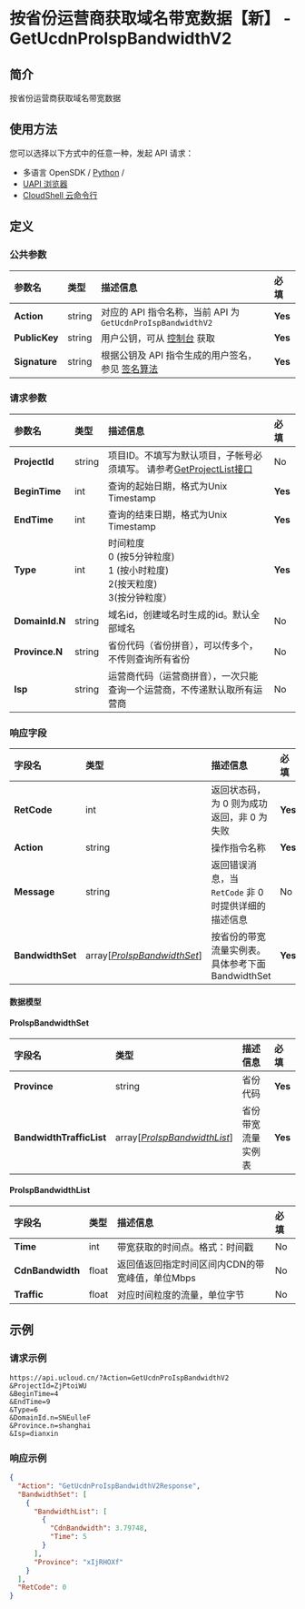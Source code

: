 # 按省份运营商获取域名带宽数据【新】 - GetUcdnProIspBandwidthV2

## 简介

按省份运营商获取域名带宽数据






## 使用方法

您可以选择以下方式中的任意一种，发起 API 请求：
- 多语言 OpenSDK / [Python](https://github.com/ucloud/ucloud-sdk-python3) /
- [UAPI 浏览器](https://console.ucloud.cn/uapi/detail?id=GetUcdnProIspBandwidthV2)
- [CloudShell 云命令行](https://shell.ucloud.cn/)


## 定义

### 公共参数

| 参数名 | 类型 | 描述信息 | 必填 |
|:---|:---|:---|:---|
| **Action**     | string  | 对应的 API 指令名称，当前 API 为 `GetUcdnProIspBandwidthV2`                        | **Yes** |
| **PublicKey**  | string  | 用户公钥，可从 [控制台](https://console.ucloud.cn/uapi/apikey) 获取                                             | **Yes** |
| **Signature**  | string  | 根据公钥及 API 指令生成的用户签名，参见 [签名算法](api/summary/signature.md)  | **Yes** |

### 请求参数

| 参数名 | 类型 | 描述信息 | 必填 |
|:---|:---|:---|:---|
| **ProjectId** | string | 项目ID。不填写为默认项目，子帐号必须填写。 请参考[GetProjectList接口](https://docs.ucloud.cn/api/summary/get_project_list) |No|
| **BeginTime** | int | 查询的起始日期，格式为Unix Timestamp   |**Yes**|
| **EndTime** | int | 查询的结束日期，格式为Unix Timestamp   |**Yes**|
| **Type** | int | 时间粒度<br />0 (按5分钟粒度)<br />1 (按小时粒度)<br />2(按天粒度)<br />3(按分钟粒度） |**Yes**|
| **DomainId.N** | string | 域名id，创建域名时生成的id。默认全部域名 |No|
| **Province.N** | string | 省份代码（省份拼音），可以传多个，不传则查询所有省份 |No|
| **Isp** | string | 运营商代码（运营商拼音），一次只能查询一个运营商，不传递默认取所有运营商 |No|

### 响应字段

| 字段名 | 类型 | 描述信息 | 必填 |
|:---|:---|:---|:---|
| **RetCode** | int | 返回状态码，为 0 则为成功返回，非 0 为失败 |**Yes**|
| **Action** | string | 操作指令名称 |**Yes**|
| **Message** | string | 返回错误消息，当 `RetCode` 非 0 时提供详细的描述信息 |No|
| **BandwidthSet** | array[[*ProIspBandwidthSet*](#ProIspBandwidthSet)] | 按省份的带宽流量实例表。具体参考下面BandwidthSet |**Yes**|

#### 数据模型


#### ProIspBandwidthSet

| 字段名 | 类型 | 描述信息 | 必填 |
|:---|:---|:---|:---|
| **Province** | string | 省份代码 |**Yes**|
| **BandwidthTrafficList** | array[[*ProIspBandwidthList*](#ProIspBandwidthList)] | 省份带宽流量实例表 |**Yes**|

#### ProIspBandwidthList

| 字段名 | 类型 | 描述信息 | 必填 |
|:---|:---|:---|:---|
| **Time** | int | 带宽获取的时间点。格式：时间戳 |No|
| **CdnBandwidth** | float | 返回值返回指定时间区间内CDN的带宽峰值，单位Mbps |No|
| **Traffic** | float | 对应时间粒度的流量，单位字节 |No|

## 示例

### 请求示例
    
```
https://api.ucloud.cn/?Action=GetUcdnProIspBandwidthV2
&ProjectId=ZjPtoiWU
&BeginTime=4
&EndTime=9
&Type=6
&DomainId.n=SNEulleF
&Province.n=shanghai
&Isp=dianxin
```

### 响应示例
    
```json
{
  "Action": "GetUcdnProIspBandwidthV2Response",
  "BandwidthSet": [
    {
      "BandwidthList": [
        {
          "CdnBandwidth": 3.79748,
          "Time": 5
        }
      ],
      "Province": "xIjRHOXf"
    }
  ],
  "RetCode": 0
}
```





